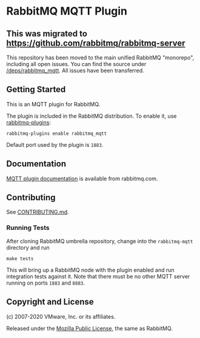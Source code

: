# RabbitMQ MQTT Plugin

## This was migrated to https://github.com/rabbitmq/rabbitmq-server

This repository has been moved to the main unified RabbitMQ "monorepo", including all open issues. You can find the source under [/deps/rabbitmq_mqtt](https://github.com/rabbitmq/rabbitmq-server/tree/master/deps/rabbitmq_mqtt).
All issues have been transferred.

## Getting Started

This is an MQTT plugin for RabbitMQ.

The plugin is included in the RabbitMQ distribution.  To enable
it, use [rabbitmq-plugins](https://www.rabbitmq.com/man/rabbitmq-plugins.1.man.html):

    rabbitmq-plugins enable rabbitmq_mqtt

Default port used by the plugin is `1883`.

## Documentation

[MQTT plugin documentation](https://www.rabbitmq.com/mqtt.html) is available
from rabbitmq.com.

## Contributing

See [CONTRIBUTING.md](https://github.com/rabbitmq/rabbitmq-mqtt/blob/master/CONTRIBUTING.md).

### Running Tests

After cloning RabbitMQ umbrella repository, change into the `rabbitmq-mqtt` directory
and run

    make tests

This will bring up a RabbitMQ node with the plugin enabled and run integration tests
against it. Note that there must be no other MQTT server running on ports `1883` and `8883`.

## Copyright and License

(c) 2007-2020 VMware, Inc. or its affiliates.

Released under the [Mozilla Public License](https://www.rabbitmq.com/mpl.html),
the same as RabbitMQ.